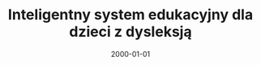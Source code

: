 ---
# Documentation: https://wowchemy.com/docs/managing-content/

title: Inteligentny system edukacyjny dla dzieci z dysleksją
subtitle: ''
summary: ''
authors:
- kwasnicka
- Krzysztof Zatwarnicki
tags: []
categories: []
date: '2000-01-01'
lastmod: 2022-10-07T04:59:45Z
featured: false
draft: false

# Featured image
# To use, add an image named `featured.jpg/png` to your page's folder.
# Focal points: Smart, Center, TopLeft, Top, TopRight, Left, Right, BottomLeft, Bottom, BottomRight.
image:
  caption: ''
  focal_point: ''
  preview_only: false

# Projects (optional).
#   Associate this post with one or more of your projects.
#   Simply enter your project's folder or file name without extension.
#   E.g. `projects = ["internal-project"]` references `content/project/deep-learning/index.md`.
#   Otherwise, set `projects = []`.
projects: []
publishDate: '2022-10-07T04:59:43.964144Z'
publication_types:
- '1'
abstract: ''
publication: '*Inżynieria wiedzy i systemy ekspertowe, [Wrocław, 13 - 15 czerwca 2000].
  T. 2*'
---